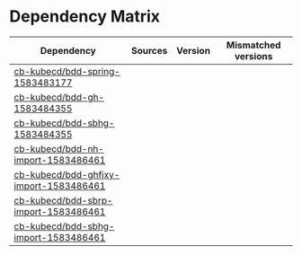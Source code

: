# Dependency Matrix

Dependency | Sources | Version | Mismatched versions
---------- | ------- | ------- | -------------------
[cb-kubecd/bdd-spring-1583483177](https://github.com/cb-kubecd/bdd-spring-1583483177.git) |  | []() | 
[cb-kubecd/bdd-gh-1583484355](https://github.com/cb-kubecd/bdd-gh-1583484355.git) |  | []() | 
[cb-kubecd/bdd-sbhg-1583484355](https://github.com/cb-kubecd/bdd-sbhg-1583484355.git) |  | []() | 
[cb-kubecd/bdd-nh-import-1583486461](https://github.com/cb-kubecd/bdd-nh-import-1583486461.git) |  | []() | 
[cb-kubecd/bdd-ghfjxy-import-1583486461](https://github.com/cb-kubecd/bdd-ghfjxy-import-1583486461.git) |  | []() | 
[cb-kubecd/bdd-sbrp-import-1583486461](https://github.com/cb-kubecd/bdd-sbrp-import-1583486461.git) |  | []() | 
[cb-kubecd/bdd-sbhg-import-1583486461](https://github.com/cb-kubecd/bdd-sbhg-import-1583486461.git) |  | []() | 
